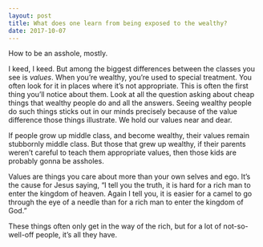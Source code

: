 ```yaml
---
layout: post
title: What does one learn from being exposed to the wealthy?
date: 2017-10-07
---
```


<p>How to be an asshole, mostly.</p><p>I keed, I keed. But among the biggest differences between the classes you see is <i>values</i>. When you’re wealthy, you’re used to special treatment. You often look for it in places where it’s not appropriate. This is often the first thing you’ll notice about them. Look at all the question asking about cheap things that wealthy people do and all the answers. Seeing wealthy people do such things sticks out in our minds precisely because of the value difference those things illustrate. We hold our values near and dear.</p><p>If people grow up middle class, and become wealthy, their values remain stubbornly middle class. But those that grew up wealthy, if their parents weren’t careful to teach them appropriate values, then those kids are probably gonna be assholes.</p><p>Values are things you care about more than your own selves and ego. It’s the cause for Jesus saying, “I tell you the truth, it is hard for a rich man to enter the kingdom of heaven. Again I tell you, it is easier for a camel to go through the eye of a needle than for a rich man to enter the kingdom of God.”</p><p>These things often only get in the way of the rich, but for a lot of not-so-well-off people, it’s all they have.</p>
